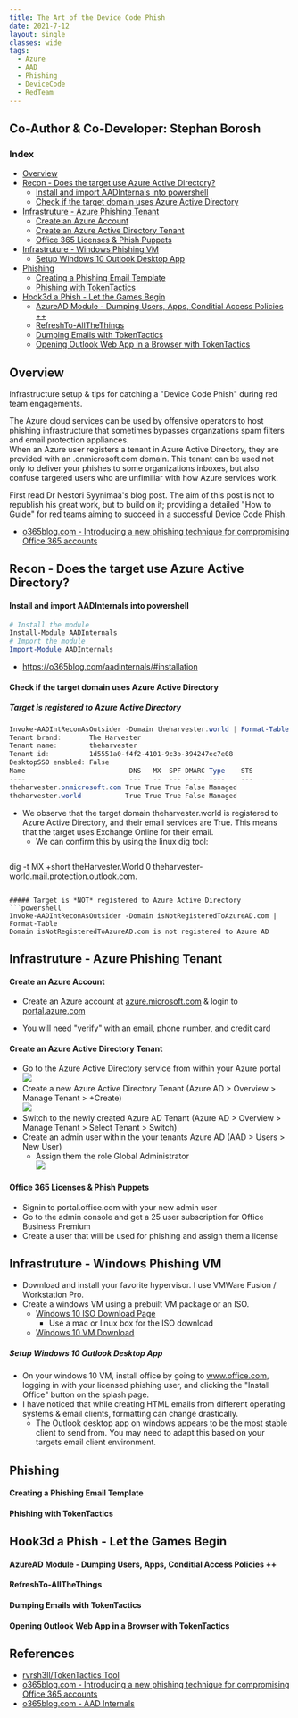 ```yaml
---
title: The Art of the Device Code Phish
date: 2021-7-12
layout: single
classes: wide
tags:
  - Azure
  - AAD
  - Phishing
  - DeviceCode
  - RedTeam
--- 
```

## Co-Author & Co-Developer: Stephan Borosh
### Index
+ [Overview](https://0xboku.com/2021/07/12/ArtOfDeviceCodePhish.html#overview)
+ [Recon - Does the target use Azure Active Directory?](https://0xboku.com/2021/07/12/ArtOfDeviceCodePhish.html#recon---does-the-target-use-azure-active-directory)
  + [Install and import AADInternals into powershell](https://0xboku.com/2021/07/12/ArtOfDeviceCodePhish.html#install-and-import-aadinternals-into-powershell)
  + [Check if the target domain uses Azure Active Directory](https://0xboku.com/2021/07/12/ArtOfDeviceCodePhish.html#check-if-the-target-domain-uses-azure-active-directory)
+ [Infrastruture - Azure Phishing Tenant](https://0xboku.com/2021/07/12/ArtOfDeviceCodePhish.html#infrastruture---setting-up-for-the-azure-device-code-phish)
  + [Create an Azure Account](https://0xboku.com/2021/07/12/ArtOfDeviceCodePhish.html#create-an-azure-account)
  + [Create an Azure Active Directory Tenant](https://0xboku.com/2021/07/12/ArtOfDeviceCodePhish.html#create-an-azure-active-directory-tenant)
  + [Office 365 Licenses & Phish Puppets](https://0xboku.com/2021/07/12/ArtOfDeviceCodePhish.html#office-365-licenses--phish-puppets)
+ [Infrastruture - Windows Phishing VM](https://0xboku.com/2021/07/12/ArtOfDeviceCodePhish.html#Setup-a-Windows-VM-for-Phishing)
  + [ Setup Windows 10 Outlook Desktop App]()
+ [Phishing]()
  + [Creating a Phishing Email Template]()
  + [Phishing with TokenTactics]()
+ [Hook3d a Phish - Let the Games Begin]()
  + [AzureAD Module - Dumping Users, Apps, Conditial Access Policies ++]()
  + [RefreshTo-AllTheThings]()
  + [Dumping Emails with TokenTactics]()
  + [Opening Outlook Web App in a Browser with TokenTactics]()


## Overview
Infrastructure setup & tips for catching a "Device Code Phish" during red team engagements.

The Azure cloud services can be used by offensive operators to host phishing infrastructure that sometimes bypasses organzations spam filters and email protection appliances.   
When an Azure user registers a tenant in Azure Active Directory, they are provided with an .onmicrosoft.com domain. This tenant can be used not only to deliver your phishes to some organizations inboxes, but also confuse targeted users who are unfimiliar with how Azure services work.

First read Dr Nestori Syynimaa's blog post. The aim of this post is not to republish his great work, but to build on it; providing a detailed "How to Guide" for red teams aiming to succeed in a successful Device Code Phish. 
+ [o365blog.com - Introducing a new phishing technique for compromising Office 365 accounts](https://o365blog.com/post/phishing/)

## Recon - Does the target use Azure Active Directory?
#### Install and import AADInternals into powershell
```powershell
# Install the module
Install-Module AADInternals
# Import the module
Import-Module AADInternals
```
  - https://o365blog.com/aadinternals/#installation

#### Check if the target domain uses Azure Active Directory

##### Target is registered to Azure Active Directory
```powershell
Invoke-AADIntReconAsOutsider -Domain theharvester.world | Format-Table
Tenant brand:       The Harvester
Tenant name:        theharvester
Tenant id:          1d5551a0-f4f2-4101-9c3b-394247ec7e08
DesktopSSO enabled: False
Name                          DNS   MX  SPF DMARC Type    STS
----                          ---   --  --- ----- ----    ---
theharvester.onmicrosoft.com True True True False Managed
theharvester.world           True True True False Managed
```
- We observe that the target domain theharvester.world is registered to Azure Active Directory, and their email services are True. This means that the target uses Exchange Online for their email.
  - We can confirm this by using the linux dig tool:
  ```bash
dig -t MX +short theHarvester.World
0 theharvester-world.mail.protection.outlook.com.
  ```

##### Target is *NOT* registered to Azure Active Directory
```powershell
Invoke-AADIntReconAsOutsider -Domain isNotRegisteredToAzureAD.com | Format-Table
Domain isNotRegisteredToAzureAD.com is not registered to Azure AD
```

## Infrastruture - Azure Phishing Tenant

#### Create an Azure Account
+ Create an Azure account at [azure.microsoft.com](https://azure.microsoft.com/en-us/free/) & login to [portal.azure.com](https://portal.azure.com/)
- You will need "verify" with an email, phone number, and credit card

#### Create an Azure Active Directory Tenant
+ Go to the Azure Active Directory service from within your Azure portal  
![](/assets/images/gotoAAD.png)
+ Create a new Azure Active Directory Tenant (Azure AD > Overview > Manage Tenant > +Create)  
![](/assets/images/createTenant.png)
+ Switch to the newly created Azure AD Tenant (Azure AD > Overview > Manage Tenant > Select Tenant > Switch)
+ Create an admin user within the your tenants Azure AD (AAD > Users > New User)
  - Assign them the role Global Administrator  
  ![](/assets/images/newAdminUser.png)

#### Office 365 Licenses & Phish Puppets
+ Signin to portal.office.com with your new admin user
+ Go to the admin console and get a 25 user subscription for Office Business Premium
+ Create a user that will be used for phishing and assign them a license

## Infrastruture - Windows Phishing VM
+ Download and install your favorite hypervisor. I use VMWare Fusion / Workstation Pro.
+ Create a windows VM using a prebuilt VM package or an ISO.
  - [Windows 10 ISO Download Page](https://www.microsoft.com/en-us/software-download/windows10ISO)
    - Use a mac or linux box for the ISO download
  - [Windows 10 VM Download](https://developer.microsoft.com/en-us/windows/downloads/virtual-machines/)

##### Setup Windows 10 Outlook Desktop App 
+ On your windows 10 VM, install office by going to www.office.com, logging in with your licensed phishing user, and clicking the "Install Office" button on the splash page.
+ I have noticed that while creating HTML emails from different operating systems & email clients, formatting can change drastically. 
  - The Outlook desktop app on windows appears to be the most stable client to send from. You may need to adapt this based on your targets email client environment.

## Phishing

#### Creating a Phishing Email Template

#### Phishing with TokenTactics

## Hook3d a Phish - Let the Games Begin

#### AzureAD Module - Dumping Users, Apps, Conditial Access Policies ++

#### RefreshTo-AllTheThings

#### Dumping Emails with TokenTactics

#### Opening Outlook Web App in a Browser with TokenTactics

## References 
+ [rvrsh3ll/TokenTactics Tool](https://github.com/rvrsh3ll/TokenTactics)  
+ [o365blog.com - Introducing a new phishing technique for compromising Office 365 accounts](https://o365blog.com/post/phishing/)  
+ [o365blog.com - AAD Internals](https://o365blog.com/aadinternals/)
